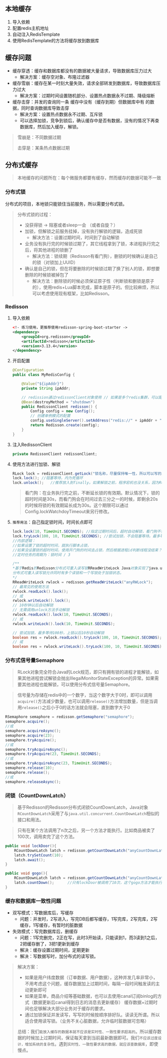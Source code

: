 ## 本地缓存

1. 导入依赖
2. 配置redis主机地址
3. 自动注入RedisTemplate
4. 使用RedisTemplate的方法将缓存放到数据库



## 缓存问题

- 缓存穿透：缓存和数据库都没有的数据被大量请求，导致数据库压力过大
  - 解决方案：缓存空对象、布隆过滤器
- 缓存雪崩：缓存在某一时刻大量失效，请求全部转发到数据库，导致数据库压力过大
  - 解决方案：过期时间设置随机部分、设置热点数据永不过期、降级熔断
- 缓存击穿：并发的查询同一条  缓存中没有（缓存到期）但数据库中有 的数据，同时查询数据库导致击穿
  - 解决方案：设置热点数据永不过期、互斥锁
  - 可以选择加锁，竞争到锁后，确认缓存中是否有数据，没有的情况下再查数据库，然后加入缓存，解锁。

> 雪崩是：不同数据过期
>
> 击穿是：某条热点数据过期



## 分布式缓存

> 本地缓存的问题所在：每个微服务都要有缓存，然而缓存的数据可能不一致

### 分布式锁

分布式的项目，本地锁只能锁住当前服务，所以需要分布式锁。

> 分布式锁的过程：
>
> - 没获得锁 -> 阻塞或者sleep一会   （或者自旋？）
> - 加锁，但解锁之前服务挂掉，没有执行解锁的逻辑，造成死锁
>   - 解决方法：设置过期时间，时间到了自动解锁
> - 业务没有执行完的时候锁过期了，其它线程拿到了锁，本进程执行完之后，将其他进程的锁删了
>   - 解决方法：锁续期（Redisson有看门狗），删锁的时候确认是自己的锁（对锁加上UUID）
> - 确认是自己的锁，但在将要删除的时候锁过期了换了别人的锁，即想要删除的时候锁被掉包了
>   - 解决方法：删除锁的时候必须保证原子性（判断锁和删锁是原子的），使用redis+Lua脚本完成，脚本是原子的。但比较麻烦，所以可以考虑使用现有框架，比如Redisson。

### Redisson

1. 导入依赖

   ```xml
   <!- 练习使用，更推荐使用redisson-spring-boot-starter ->
   <dependency>
       <groupId>org.redisson</groupId>
       <artifactId>redisson</artifactId>
       <version>3.13.4</version>
   </dependency>
   ```

2. 开启配置

   ```java
   @Configuration
   public class MyRedisConfig {
   
       @Value("${ipAddr}")
       private String ipAddr;
   
       // redission通过redissonClient对象使用 // 如果是多个redis集群，可以配置
       @Bean(destroyMethod = "shutdown")
       public RedissonClient redisson() {
           Config config = new Config();
           // 创建单例模式的配置
           config.useSingleServer().setAddress("redis://" + ipAddr + ":6379");
           return Redisson.create(config);
       }
   }
   ```

   

3. 注入RedissonClient

   ```java
   private RedissonClient redissonClient;
   ```

   

4. 使用方法进行加锁、解锁

   ```java
   RLock lock = redissonClient.getLock("锁名称，尽量保持唯一性，所以可以写的具体一点")；
   lock.lock(); //阻塞等待，内为死循环
   lock.unlock();	//推荐放入到finally。如果解锁之前，程序宕机也没关系，因为Redisson有看门狗
   ```

   > 看门狗：在业务执行完之前，不断延长锁的有效期。默认情况下，锁的超时时间是30s，而看门狗会在时间过去三分之一的时候，即剩余20s的时候将锁的有效期延长成为30s。这个期限可以通过Config.lockWatchdoyTimeout来另行修改。

5. `推荐用法`：自己指定锁时间，时间长点即可

   ```java
   lock.lock(10, TimeUnit.SECONDS);	//指定过期时间后，超时自动解锁，看门狗不会延长锁的有效期。
   lock.tryLock(100, 10, TimeUnit.SECONDS);	//尝试加锁，不会阻塞等待。最多等待100秒，10秒后自动解锁
   //内部逻辑：
   //如果设置了锁的超时时间，就执行脚本占锁，
   //如果没设置锁的超时时间，使用开门狗的时间去占锁，然后根据进程id判断线程没结束？就调用看门狗的定时任务，重新给锁设置过期时间。
   //定时任务的周期为：锁时间 / 3 
   
   /**
   *基于Redis的Redisson分布式可重入读写锁RReadWriteLock Java对象实现了java.util.concurrent.locks.ReadWriteLock接口。其中读锁和写锁都继承了RLock接口。
   分布式可重入读写锁允许同时有多个读锁和一个写锁处于加锁状态。
   */
   RReadWriteLock rwlock = redisson.getReadWriteLock("anyRWLock");
   // 最常见的使用方法
   rwlock.readLock().lock();
   // 或
   rwlock.writeLock().lock();
   // 10秒钟以后自动解锁
   // 无需调用unlock方法手动解锁
   rwlock.readLock().lock(10, TimeUnit.SECONDS);
   // 或
   rwlock.writeLock().lock(10, TimeUnit.SECONDS);
   
   // 尝试加锁，最多等待100秒，上锁以后10秒自动解锁
   boolean res = rwlock.readLock().tryLock(100, 10, TimeUnit.SECONDS);
   // 或
   boolean res = rwlock.writeLock().tryLock(100, 10, TimeUnit.SECONDS);
   ```

### 分布式信号量Semaphore

> RLock对象完全符合Java的Lock规范，即只有拥有锁的进程才能解锁，如果其他进程尝试解锁会抛出IllegalMonitorStateException的异常。如果需要其他进程也能解锁，可以使用分布式信号量Semaphore。

> 信号量为存储在redis中的一个数字，当这个数字大于0时，即可以调用`acquire()`方法减少数量，也可以调用`release()`方法增加数量，但是当调用`release()`之后小于0的话方法就会阻塞，直到数字大于0

```java
RSemaphore semaphore = redisson.getSemaphore("semaphore");
semaphore.acquire();
//或
semaphore.acquireAsync();
semaphore.acquire(23);
semaphore.tryAcquire();
//或
semaphore.tryAcquireAsync();
semaphore.tryAcquire(23, TimeUnit.SECONDS);
//或
semaphore.tryAcquireAsync(23, TimeUnit.SECONDS);
semaphore.release(10);
semaphore.release();
//或
semaphore.releaseAsync();
```



### 闭锁（CountDownLatch）

> 基于Redisson的Redisson分布式闭锁CountDownLatch，Java对象`RCountDownLatch`采用了与`java.util.concurrent.CountDownLatch`相似的接口和用法。

> 只有在某个方法调用了n次之后，另一个方法才能执行。比如商品被卖了100次，调用卖完了这个方法。

```java
public void lockDoor(){
    RCountDownLatch latch = redisson.getCountDownLatch("anyCountDownLatch");
    latch.trySetCount(10);
    latch.await();
}

public void gogo(){
    RCountDownLatch latch = redisson.getCountDownLatch("anyCountDownLatch");
    latch.countDown();		//只有lockDoor被调用了10次，这个gogo方法才能执行完
}
```

### 缓存和数据库一致性问题

- 双写模式：写数据库后，写缓存
  - 问题：并发时，2写进入，写完DB后都写缓存，1写完库，2写完库，2写缓存，1写缓存，有暂时的脏数据
- 失效模式：写完数据库后，删缓存
  - 问题：1写完删完，2正在写，此时3开始读，只能读到1，而3读到1之后，2把缓存删了，3把1更新到缓存
  - 解决：缓存设置过期时间，定期更新
  - 解决：写数据写时，加分布式的读写锁。

> 解决方案：
>
> - 如果是用户纬度数据（订单数据、用户数据），这种并发几率非常小，不用考虑这个问题，缓存数据加上过期时间，每隔一段时间触发读的主动更新即可
> - 如果是菜单，商品介绍等基础数据，也可以去使用canal订阅binlog的方式（数据更新后canal得到日志的消息去更新缓存）
>   缓存数据+过期时间也足够解决大部分业务对于缓存的要求。
> - 通过加锁保证并发读写，写写的时候按顺序排好队。读读无所谓。所以适合使用读写锁。（业务不关心脏数据，允许临时脏数据可忽略）
>
> 总结：我们`能放入缓存的数据本就不应该是实时性、一致性要求超高的`。所以缓存数据的时候加上过期时间，保证每天拿到当前最新数据即可。我们`不应该过度设计，增加系统的复杂性`。遇到`实时性、一致性要求高的数据，就应该查数据库`，即使慢点。